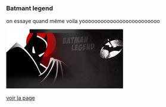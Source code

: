 ### Batmant legend ###
on essaye quand méme voila yooooooooooooooooooooooooo

![cover](./asset/Batman_Legend.jpg)

[voir la page](https://med478.github.io/Batman_Legend/)
